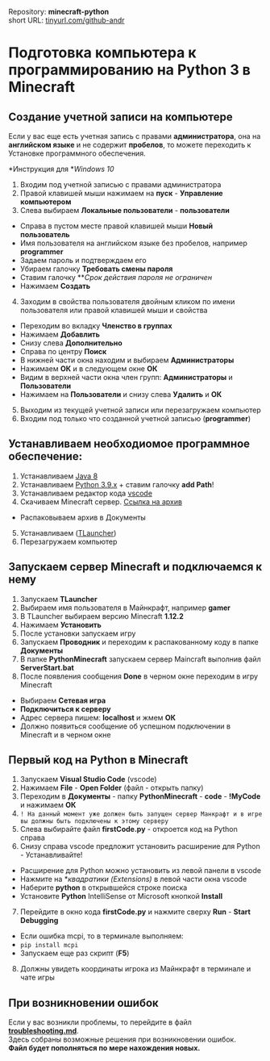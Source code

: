 Repository: **minecraft-python**  
short URL: [tinyurl.com/github-andr](https://tinyurl.com/github-andr)

# Подготовка компьютера к программированию на Python 3 в Minecraft

## Создание учетной записи на компьютере

Если у вас еще есть учетная запись с правами **администратора**, она на **английском языке** и не содержит **пробелов**, то можете переходить к Установке программного обеспечения.

*Инструкция для **Windows 10*

1. Входим под учетной записью с правами администратора
2. Правой клавишей мыши нажимаем на **пуск** - **Управление компьютером**
3. Слева выбираем **Локальные пользователи** - **пользователи**
  * Справа в пустом месте правой клавишей мыши **Новый пользователь**
  * Имя пользователя на английском языке без пробелов, например **programmer**
  * Задаем пароль и подтверждаем его
  * Убираем галочку **Требовать смены пароля**
  * Ставим галочку ***Срок действия пароля не ограничен* 
  * Нажимаем **Создать**
4. Заходим в свойства пользователя двойным кликом по имени пользователя или правой клавишей мыши и свойства
  * Переходим во вкладку **Членство в группах**
  * Нажимаем **Добавлить**
  * Снизу слева **Дополнительно**
  * Справа по центру **Поиск**
  * В нижней части окна находим и выбираем **Администраторы**
  * Нажимаем **ОК** и в следующем окне **ОК**
  * Видим в верхней части окна член групп: **Администраторы** и **Пользователи**
  * Нажимаем на **Пользователи** и снизу слева **Удалить** и **ОК**
5. Выходим из текущей учетной записи или перезагружаем компьютер
6. Входим под только что созданной учетной записью (**programmer**)


## Устанавливаем необходиомое программное обеспечение:

1. Устанавливаем [Java 8](https://java.com/en/download/windows_manual.jsp)
2. Устанавливаем [Python 3.9.x](https://www.python.org/ftp/python/3.9.13/python-3.9.13-amd64.exe) + ставим галочку **add Path**!
3. Устанавливаем редактор кода [vscode](https://code.visualstudio.com/docs/setup/windows)
4. Скачиваем Minecraft сервер. [Ссылка на архив](https://tinyurl.com/minesrv)
  * Распаковываем архив в Документы
5. Устанавливаем ([TLauncher](https://tlauncher.org/))
6. Перезагружаем компьютер


## Запускаем сервер Minecraft и подключаемся к нему

1. Запускаем **TLauncher**
2. Выбираем имя пользователя в Майнкрафт, например **gamer**
3. В TLauncher выбираем версию Minecraft **1.12.2**
4. Нажимаем **Установить**
5. После установки запускаем игру
6. Запускаем **Проводник** и переходим к распакованному коду в папке **Документы**
7. В папке **PythonMinecraft** запускаем сервер Maincraft выполнив файл **ServerStart.bat**
8. После появления сообщения **Done** в черном окне переходим в игру Minecraft
  * Выбираем **Сетевая игра**
  * **Подключиться к серверу**
  * Адрес сервера пишем: **localhost** и жмем **ОК**
  * Должно появиться сообщение об успешном подключении в Minecraft и в черном окне


## Первый код на Python в Minecraft

1. Запускаем **Visual Studio Code** (vscode)
2. Нажимаем **File** - **Open Folder** (файл - открыть папку)
3. Переходим в **Документы** - папку **PythonMinecraft** - **code** - **!MyCode** и нажимаем **ОК**
4. `! На данный момент уже должен быть запущен сервер Манкрафт и в игре вы должны быть подключены к этому серверу`
5. Слева выбирайте файл **firstCode.py** - откроется код на Python справа
6. Снизу справа vscode предложит установить расширение для Python - Устанавливайте!
  * Расширение для Python можно установить из левой панели в vscode
  * Нажмите на **квадратики *(Extensions)** в левой части окна vscode
  * Наберите **python** в открывшейся строке поиска
  * Установите **Python** IntelliSense от Microsoft кнопкой **Install**
7. Перейдите в окно кода **firstCode.py** и нажмите сверху **Run** - **Start Debugging**
  * Если ошибка mcpi, то в терминале выполняем:
  * `pip install mcpi`
  * Запускаем еще раз скрипт (**F5**)
8. Должны увидеть координаты игрока из Майнкрафт в терминале и чате игры


## При возникновении ошибок

Если у вас возникли проблемы, то перейдите в файл [**troubleshooting.md**](troubleshooting.md).  
Здесь собраны возможные решения при возникновении ошибок.  
**Файл будет пополняться по мере нахождения новых.**
